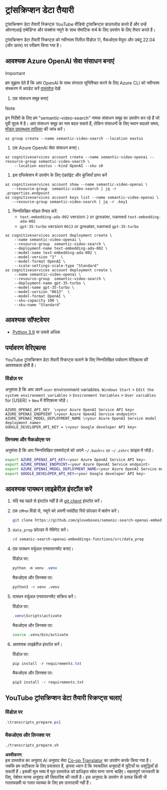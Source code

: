 <!--
CO_OP_TRANSLATOR_METADATA:
{
  "original_hash": "0d69f2d5814a698d3de5d0235940b5ae",
  "translation_date": "2025-05-19T10:27:43+00:00",
  "source_file": "08-building-search-applications/scripts/README.md",
  "language_code": "hi"
}
-->
# ट्रांसक्रिप्शन डेटा तैयारी

ट्रांसक्रिप्शन डेटा तैयारी स्क्रिप्ट्स YouTube वीडियो ट्रांसक्रिप्ट्स डाउनलोड करते हैं और उन्हें ओपनएआई एम्बेडिंग्स और फंक्शंस नमूने के साथ सेमांटिक सर्च के लिए उपयोग के लिए तैयार करते हैं।

ट्रांसक्रिप्शन डेटा तैयारी स्क्रिप्ट्स को नवीनतम रिलीज़ विंडोज़ 11, मैकओएस वेंचुरा और उबंटू 22.04 (और ऊपर) पर परीक्षण किया गया है।

## आवश्यक Azure OpenAI सेवा संसाधन बनाएं

> [!IMPORTANT]
> हम सुझाव देते हैं कि आप OpenAI के साथ संगतता सुनिश्चित करने के लिए Azure CLI को नवीनतम संस्करण में अपडेट करें
> [दस्तावेज़](https://learn.microsoft.com/cli/azure/update-azure-cli?WT.mc_id=academic-105485-koreyst) देखें

1. एक संसाधन समूह बनाएं

> [!NOTE]
> इन निर्देशों के लिए हम "semantic-video-search" नामक संसाधन समूह का उपयोग कर रहे हैं जो पूर्वी यूएस में है।
> आप संसाधन समूह का नाम बदल सकते हैं, लेकिन संसाधनों के लिए स्थान बदलते समय, 
> [मॉडल उपलब्धता तालिका](https://aka.ms/oai/models?WT.mc_id=academic-105485-koreyst) की जांच करें।

```console
az group create --name semantic-video-search --location eastus
```

1. एक Azure OpenAI सेवा संसाधन बनाएं।

```console
az cognitiveservices account create --name semantic-video-openai --resource-group semantic-video-search \
    --location eastus --kind OpenAI --sku s0
```

1. इस एप्लिकेशन में उपयोग के लिए एंडपॉइंट और कुंजियाँ प्राप्त करें

```console
az cognitiveservices account show --name semantic-video-openai \
   --resource-group  semantic-video-search | jq -r .properties.endpoint
az cognitiveservices account keys list --name semantic-video-openai \
   --resource-group semantic-video-search | jq -r .key1
```

1. निम्नलिखित मॉडल तैनात करें:
   - `text-embedding-ada-002` version `2` or greater, named `text-embedding-ada-002`
   - `gpt-35-turbo` version `0613` or greater, named `gpt-35-turbo`

```console
az cognitiveservices account deployment create \
    --name semantic-video-openai \
    --resource-group  semantic-video-search \
    --deployment-name text-embedding-ada-002 \
    --model-name text-embedding-ada-002 \
    --model-version "2"  \
    --model-format OpenAI \
    --scale-settings-scale-type "Standard"
az cognitiveservices account deployment create \
    --name semantic-video-openai \
    --resource-group  semantic-video-search \
    --deployment-name gpt-35-turbo \
    --model-name gpt-35-turbo \
    --model-version "0613"  \
    --model-format OpenAI \
    --sku-capacity 100 \
    --sku-name "Standard"
```

## आवश्यक सॉफ्टवेयर

- [Python 3.9](https://www.python.org/downloads/?WT.mc_id=academic-105485-koreyst) या उससे अधिक

## पर्यावरण वेरिएबल्स

YouTube ट्रांसक्रिप्शन डेटा तैयारी स्क्रिप्ट्स चलाने के लिए निम्नलिखित पर्यावरण वेरिएबल्स की आवश्यकता होती है।

### विंडोज़ पर

अनुशंसा है कि आप अपने `user` environment variables.
`Windows Start` > `Edit the system environment variables` > `Environment Variables` > `User variables` for [USER] > `New` में वेरिएबल्स जोड़ें।

```text
AZURE_OPENAI_API_KEY  \<your Azure OpenAI Service API key>
AZURE_OPENAI_ENDPOINT \<your Azure OpenAI Service endpoint>
AZURE_OPENAI_MODEL_DEPLOYMENT_NAME \<your Azure OpenAI Service model deployment name>
GOOGLE_DEVELOPER_API_KEY = \<your Google developer API key>
```

### लिनक्स और मैकओएस पर

अनुशंसा है कि आप निम्नलिखित एक्सपोर्ट्स को अपने `~/.bashrc` or `~/.zshrc` फ़ाइल में जोड़ें।

```bash
export AZURE_OPENAI_API_KEY=<your Azure OpenAI Service API key>
export AZURE_OPENAI_ENDPOINT=<your Azure OpenAI Service endpoint>
export AZURE_OPENAI_MODEL_DEPLOYMENT_NAME=<your Azure OpenAI Service model deployment name>
export GOOGLE_DEVELOPER_API_KEY=<your Google developer API key>
```

## आवश्यक पायथन लाइब्रेरीज़ इंस्टॉल करें

1. यदि यह पहले से इंस्टॉल नहीं है तो [git client](https://git-scm.com/downloads?WT.mc_id=academic-105485-koreyst) इंस्टॉल करें।
1. एक `टर्मिनल` विंडो से, नमूने को अपनी पसंदीदा रिपो फ़ोल्डर में क्लोन करें।

    ```bash
    git clone https://github.com/gloveboxes/semanic-search-openai-embeddings-functions.git
    ```

1. `data_prep` फ़ोल्डर में नेविगेट करें।

   ```bash
   cd semanic-search-openai-embeddings-functions/src/data_prep
   ```

1. एक पायथन वर्चुअल एनवायरनमेंट बनाएं।

    विंडोज़ पर:

    ```powershell
    python -m venv .venv
    ```

    मैकओएस और लिनक्स पर:

    ```bash
    python3 -m venv .venv
    ```

1. पायथन वर्चुअल एनवायरनमेंट सक्रिय करें।

   विंडोज़ पर:

   ```powershell
   .venv\Scripts\activate
   ```

   मैकओएस और लिनक्स पर:

   ```bash
   source .venv/bin/activate
   ```

1. आवश्यक लाइब्रेरीज़ इंस्टॉल करें।

   विंडोज़ पर:

   ```powershell
   pip install -r requirements.txt
   ```

   मैकओएस और लिनक्स पर:

   ```bash
   pip3 install -r requirements.txt
   ```

## YouTube ट्रांसक्रिप्शन डेटा तैयारी स्क्रिप्ट्स चलाएं

### विंडोज़ पर

```powershell
.\transcripts_prepare.ps1
```

### मैकओएस और लिनक्स पर

```bash
./transcripts_prepare.sh
```

**अस्वीकरण**:  
इस दस्तावेज़ का अनुवाद AI अनुवाद सेवा [Co-op Translator](https://github.com/Azure/co-op-translator) का उपयोग करके किया गया है। जबकि हम सटीकता के लिए प्रयासरत हैं, कृपया ध्यान दें कि स्वचालित अनुवादों में त्रुटियाँ या अशुद्धियाँ हो सकती हैं। इसकी मूल भाषा में मूल दस्तावेज़ को प्राधिकृत स्रोत माना जाना चाहिए। महत्वपूर्ण जानकारी के लिए, पेशेवर मानव अनुवाद की सिफारिश की जाती है। इस अनुवाद के उपयोग से उत्पन्न किसी भी गलतफहमी या गलत व्याख्या के लिए हम उत्तरदायी नहीं हैं।